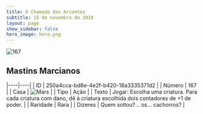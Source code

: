 ```yaml
---
title: O Chamado dos Arcontes
subtitle: 15 de novembro de 2018
layout: page
show_sidebar: false
hero_image: hero.png
---
```


![167](https://cdn.keyforgegame.com/media/card_front/pt/341_167_3M79PQ4XJ4W2_pt.png)

## Mastins Marcianos

|----|----|
| ID | 250a4cca-bd8e-4e2f-b420-18a3335371d2 |
| Número | 167 |
| Casa | ![Mars](https://archonarcana.com/images/thumb/d/de/Mars.png/22px-Mars.png "Marte") |
| Tipo | Ação |
| Texto | Jogar: Escolha uma criatura. Para cada criatura com dano, dê à criatura escolhida dois contadores de +1 de poder. |
| Raridade | Rara |
| Dizeres | Quem soltou?… os… cachorros? |
